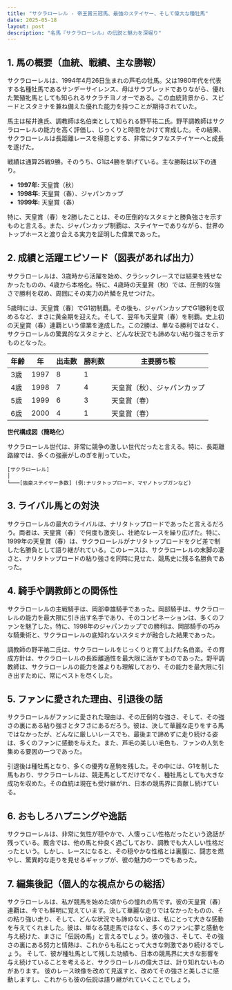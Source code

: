 ```yaml
---
title: "サクラローレル - 帝王賞三冠馬、最強のステイヤー、そして偉大な種牡馬"
date: 2025-05-18
layout: post
description: "名馬『サクラローレル』の伝説と魅力を深堀り"
---
```


## 1. 馬の概要（血統、戦績、主な勝鞍）

サクラローレルは、1994年4月26日生まれの芦毛の牡馬。父は1980年代を代表する名種牡馬であるサンデーサイレンス、母はサラブレッドでありながら、優れた繁殖牝馬としても知られるサクラチヨノオーである。この血統背景から、スピードとスタミナを兼ね備えた優れた能力を持つことが期待されていた。

馬主は桜井進氏、調教師は名伯楽として知られる野平祐二氏。野平調教師はサクラローレルの能力を高く評価し、じっくりと時間をかけて育成した。その結果、サクラローレルは長距離レースを得意とする、非常にタフなステイヤーへと成長を遂げた。

戦績は通算25戦9勝。そのうち、G1は4勝を挙げている。主な勝鞍は以下の通り。

* **1997年:**  天皇賞（秋）
* **1998年:**  天皇賞（春）、ジャパンカップ
* **1999年:**  天皇賞（春）

特に、天皇賞（春）を2勝したことは、その圧倒的なスタミナと勝負強さを示すものと言える。また、ジャパンカップ制覇は、ステイヤーでありながら、世界のトップホースと渡り合える実力を証明した偉業であった。


## 2. 成績と活躍エピソード（図表があれば出力）

サクラローレルは、3歳時から活躍を始め、クラシックレースでは結果を残せなかったものの、4歳から本格化。特に、4歳時の天皇賞（秋）では、圧倒的な強さで勝利を収め、周囲にその実力の片鱗を見せつけた。

5歳時には、天皇賞（春）でG1初制覇。その後も、ジャパンカップでG1勝利を収めるなど、まさに黄金期を迎えた。そして、翌年も天皇賞（春）を制覇。史上初の天皇賞（春）連覇という偉業を達成した。この2勝は、単なる勝利ではなく、サクラローレルの驚異的なスタミナと、どんな状況でも諦めない粘り強さを示すものとなった。

| 年齢 | 年 | 出走数 | 勝利数 | 主要勝ち鞍 |
|---|---|---|---|---|
| 3歳 | 1997 | 8 | 1 |  |
| 4歳 | 1998 | 7 | 4 | 天皇賞（秋）、ジャパンカップ |
| 5歳 | 1999 | 6 | 3 | 天皇賞（春） |
| 6歳 | 2000 | 4 | 1 | 天皇賞（春） |


**世代構成図（簡略化）**

サクラローレル世代は、非常に競争の激しい世代だったと言える。特に、長距離路線では、多くの強豪がしのぎを削っていた。

```
[サクラローレル]
│
└───[強豪ステイヤー多数] (例:ナリタトップロード、マヤノトップガンなど)
```


## 3. ライバル馬との対決

サクラローレルの最大のライバルは、ナリタトップロードであったと言えるだろう。両者は、天皇賞（春）で何度も激突し、壮絶なレースを繰り広げた。特に、1999年の天皇賞（春）は、サクラローレルがナリタトップロードをクビ差で制した名勝負として語り継がれている。このレースは、サクラローレルの末脚の凄さと、ナリタトップロードの粘り強さを同時に見せた、競馬史に残る名勝負であった。


## 4. 騎手や調教師との関係性

サクラローレルの主戦騎手は、岡部幸雄騎手であった。岡部騎手は、サクラローレルの能力を最大限に引き出す名手であり、そのコンビネーションは、多くのファンを魅了した。特に、1998年のジャパンカップでの勝利は、岡部騎手の巧みな騎乗術と、サクラローレルの底知れないスタミナが融合した結果であった。

調教師の野平祐二氏は、サクラローレルをじっくりと育て上げた名伯楽。その育成方針は、サクラローレルの長距離適性を最大限に活かすものであった。野平調教師は、サクラローレルの能力を誰よりも理解しており、その能力を最大限に引き出すために、常にベストを尽くした。


## 5. ファンに愛された理由、引退後の話

サクラローレルがファンに愛された理由は、その圧倒的な強さ、そして、その強さの裏にある粘り強さとタフさにあるだろう。彼は、決して華麗な走りをする馬ではなかったが、どんなに厳しいレースでも、最後まで諦めずに走り続ける姿は、多くのファンに感動を与えた。また、芦毛の美しい毛色も、ファンの人気を集める要因の一つであった。

引退後は種牡馬となり、多くの優秀な産駒を残した。その中には、G1を制した馬もおり、サクラローレルは、競走馬としてだけでなく、種牡馬としても大きな成功を収めた。その血統は現在も受け継がれ、日本の競馬界に貢献し続けている。


## 6. おもしろハプニングや逸話

サクラローレルは、非常に気性が穏やかで、人懐っこい性格だったという逸話が残っている。厩舎では、他の馬と仲良く過ごしており、調教でも大人しい性格だったという。しかし、レースになると、その穏やかな性格とは裏腹に、闘志を燃やし、驚異的な走りを見せるギャップが、彼の魅力の一つでもあった。


## 7. 編集後記（個人的な視点からの総括）

サクラローレルは、私が競馬を始めた頃からの憧れの馬です。彼の天皇賞（春）連覇は、今でも鮮明に覚えています。決して華麗な走りではなかったものの、その粘り強い走り、そして、どんな状況でも諦めない姿は、私にとって大きな感動を与えてくれました。彼は、単なる競走馬ではなく、多くのファンに夢と感動を与え続けた、まさに「伝説の馬」と言えるでしょう。彼の強さ、そして、その強さの裏にある努力と情熱は、これからも私にとって大きな刺激であり続けるでしょう。  そして、彼が種牡馬として残した功績も、日本の競馬界に大きな影響を与え続けていることを考えると、サクラローレルの偉大さは、計り知れないものがあります。  彼のレース映像を改めて見返すと、改めてその強さと美しさに感動しますし、これからも彼の伝説は語り継がれていくことでしょう。
